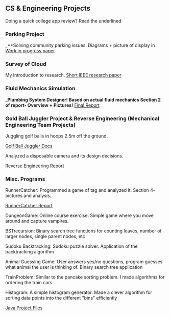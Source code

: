 ## CS & Engineering Projects

Doing a quick college app review? Read the underlined

### Parking Project
_**Solving community parking issues. Diagrams + picture of display in
[Work in progress paper](https://github.com/patricksoboyle/MiscProjects/blob/master/ACM_Car_Counting_Paper.pdf)

### Survey of Cloud
My introduction to research.
[Short IEEE research paper](https://github.com/patricksoboyle/MiscProjects/blob/master/Survey_of_Cloud.pdf)

### Fluid Mechanics Simulation

_**Plumbing System Designer! Based on actual fluid mechanics 
Section 2 of report- Overview + Pictures!**
[Final Report](https://github.com/patricksoboyle/FluidMechMathematica/blob/master/FludMechMathematica/NegronO'BoyleFinalReport.pdf)

### Gold Ball Juggler Project & Reverse Engineering (Mechanical Engineering Team Projects)

Juggling golf balls in hoops 2.5m off the ground. 

[Golf Ball Juggler Docs](https://github.com/patricksoboyle/MiscProjects/blob/master/MechanicalEngineeringProjects/MechanicalENgineeringProjects%20(2).pdf)

Analyzed a disposable camera and its design decisions. 

[Reverse Engineering Report](https://github.com/patricksoboyle/MiscProjects/blob/master/MechanicalEngineeringProjects/MechanicalENgineeringProjects%20(1).pdf)

### Misc. Programs

RunnerCatcher: Programmed a game of tag and analyzed it. Section 4- pictures and analysis.

[RunnerCatcher Report](https://github.com/patricksoboyle/MiscProjects/blob/master/RunnerCatcher.pdf)

DungeonGame: Online course exercise. Simple game where you move around and capture vampires.

BSTrecursion: Binary search tree functions for counting leaves, number of larger nodes, single parent nodes, etc

Sudoku Backtracking: Sudoku puzzle solver. Application of the backtracking algorithm

Animal Guessing Game: User answers yes/no questions, program guesses what animal the user is thinking of. Binary search tree application

TrainProblem: Similar to the pancake sorting problem. I made algorithms for ordering the train cars

Histogram: A simple histogram generator. Made a clever algorithm for sorting data points into the different "bins" efficiently

[Java Project Files](https://github.com/patricksoboyle/MiscProjects/tree/master/MiscJavaPrgrms)




